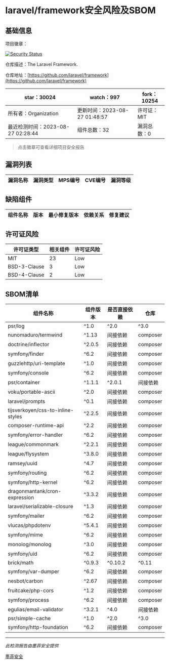 # laravel/framework安全风险及SBOM

## 基础信息

项目徽章：

[![Security Status](https://www.murphysec.com/platform3/v31/badge/1695503088898367488.svg)](https://www.murphysec.com/console/report/1694415317542723584/1695503088898367488)

仓库描述：The Laravel Framework.

仓库地址：[https://github.com/laravel/framework](https://github.com/laravel/framework)

| star：30024 | watch：997 | fork：10254 |
| ----------- | -------------- | ------------ |
| 所有者：Organization | 更新时间：2023-08-27 01:48:57 | 许可证：MIT |
| 最近检测时间：2023-08-27 02:28:44 | 组件总数：32 | 漏洞总数：0 |

> 点击徽章可查看详细项目安全报告



## 漏洞列表

| 漏洞名称 | 漏洞类型 | MPS编号 | CVE编号 | 漏洞等级 |
| ------- | ------ | ------- | ------ | ----- |





## 缺陷组件

| 组件名称 | 版本 | 最小修复版本 | 依赖关系 | 修复建议 |
| -------- | ---- | ------------ | -------- | -------- |





## 许可证风险

| 许可证类型 | 相关组件 | 许可证风险 |
| ---------- | -------- | ---------- |
|MIT|23|Low|
|BSD-3-Clause|3|Low|
|BSD-4-Clause|2|Low|




## SBOM清单

| 组件名称 | 组件版本 | 是否直接依赖 | 仓库 |
| -------- | -------- | ------------ | ---- |
|psr/log|^1.0|^2.0|^3.0|间接依赖|composer|
|nunomaduro/termwind|^1.13|间接依赖|composer|
|doctrine/inflector|^2.0.5|间接依赖|composer|
|symfony/finder|^6.2|间接依赖|composer|
|guzzlehttp/uri-template|^1.0|间接依赖|composer|
|symfony/console|^6.2|间接依赖|composer|
|psr/container|^1.1.1|^2.0.1|间接依赖|composer|
|voku/portable-ascii|^2.0|间接依赖|composer|
|laravel/prompts|^0.1|间接依赖|composer|
|tijsverkoyen/css-to-inline-styles|^2.2.5|间接依赖|composer|
|composer-runtime-api|^2.2|间接依赖|composer|
|symfony/error-handler|^6.2|间接依赖|composer|
|league/commonmark|^2.2.1|间接依赖|composer|
|league/flysystem|^3.8.0|间接依赖|composer|
|ramsey/uuid|^4.7|间接依赖|composer|
|symfony/routing|^6.2|间接依赖|composer|
|symfony/http-kernel|^6.2|间接依赖|composer|
|dragonmantank/cron-expression|^3.3.2|间接依赖|composer|
|laravel/serializable-closure|^1.3|间接依赖|composer|
|symfony/mailer|^6.2|间接依赖|composer|
|vlucas/phpdotenv|^5.4.1|间接依赖|composer|
|symfony/mime|^6.2|间接依赖|composer|
|monolog/monolog|^3.0|间接依赖|composer|
|symfony/uid|^6.2|间接依赖|composer|
|brick/math|^0.9.3|^0.10.2|^0.11|间接依赖|composer|
|symfony/var-dumper|^6.2|间接依赖|composer|
|nesbot/carbon|^2.67|间接依赖|composer|
|fruitcake/php-cors|^1.2|间接依赖|composer|
|symfony/process|^6.2|间接依赖|composer|
|egulias/email-validator|^3.2.1|^4.0|间接依赖|composer|
|psr/simple-cache|^1.0|^2.0|^3.0|间接依赖|composer|
|symfony/http-foundation|^6.2|间接依赖|composer|


------

*此检测报告由墨菲安全提供*

[墨菲安全](www.murphysec.com)